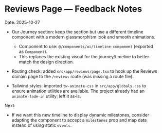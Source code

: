 # Reviews Page — Feedback Notes

Date: 2025-10-27

- Our Journey section: keep the section but use a different timeline component with a modern glassmorphism look and smooth animations.
  - Component to use: `@/components/ui/timeline-component` (exported as `Component`).
  - This replaces the existing visual for the journey/timeline to better match the design direction.

- Routing check: added `src/app/reviews/page.tsx` to hook up the Reviews domain page to the `/reviews` route (was missing a route file).

- Tailwind styles: imported `tw-animate-css` in `src/app/globals.css` to ensure animation utilities are available. The project already had an `animate-fade-in` utility; left it as‑is.

Next:
- If we want this new timeline to display dynamic milestones, consider adapting the component to accept a `milestones` prop and map data instead of using static `events`.

